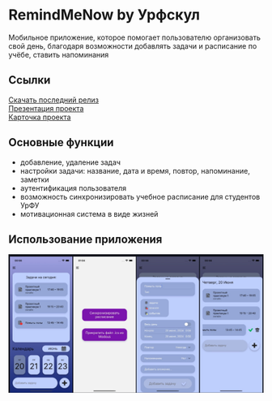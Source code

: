 # RemindMeNow by Урфскул
Мобильное приложение, которое помогает пользователю организовать свой день, благодаря возможности добавлять задачи и расписание по учёбе, ставить напоминания

## Ссылки
[Скачать последний релиз](https://github.com/Daniil-Leshchev/RemindMeNow/releases/latest/download/RemindMeNow.apk)\
[Презентация проекта](https://www.figma.com/proto/508u8DPeDgs0Pxd4mDwvbU/Приложение-напоминалка-презентация?node-id=136-383&scaling=contain&content-scaling=fixed&page-id=0%3A1)\
[Карточка проекта](https://project.ai-info.ru/teams/urfskul)

## Основные функции

* добавление, удаление задач
* настройки задачи: название, дата и время, повтор, напоминание, заметки
* аутентификация пользователя
* возможность синхронизировать учебное расписание для студентов УрФУ
* мотивационная система в виде жизней


## Использование приложения
<img src="assets/screenshots/all.jpg">
